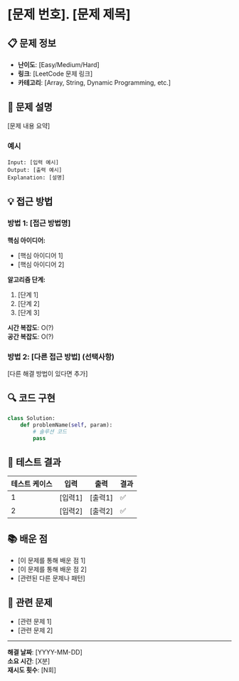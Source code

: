 # [문제 번호]. [문제 제목]

## 📋 문제 정보

- **난이도**: [Easy/Medium/Hard]
- **링크**: [LeetCode 문제 링크]
- **카테고리**: [Array, String, Dynamic Programming, etc.]

## 📝 문제 설명

[문제 내용 요약]

### 예시

```
Input: [입력 예시]
Output: [출력 예시]
Explanation: [설명]
```

## 💡 접근 방법

### 방법 1: [접근 방법명]

**핵심 아이디어:**
- [핵심 아이디어 1]
- [핵심 아이디어 2]

**알고리즘 단계:**
1. [단계 1]
2. [단계 2] 
3. [단계 3]

**시간 복잡도**: O(?)  
**공간 복잡도**: O(?)

### 방법 2: [다른 접근 방법] (선택사항)

[다른 해결 방법이 있다면 추가]

## 🔍 코드 구현

```python
class Solution:
    def problemName(self, param):
        # 솔루션 코드
        pass
```

## 🧪 테스트 결과

| 테스트 케이스 | 입력 | 출력 | 결과 |
|-------------|------|------|------|
| 1           | [입력1] | [출력1] | ✅ |
| 2           | [입력2] | [출력2] | ✅ |

## 📚 배운 점

- [이 문제를 통해 배운 점 1]
- [이 문제를 통해 배운 점 2]
- [관련된 다른 문제나 패턴]

## 🔗 관련 문제

- [관련 문제 1]
- [관련 문제 2]

---

**해결 날짜**: [YYYY-MM-DD]  
**소요 시간**: [X분]  
**재시도 횟수**: [N회]
